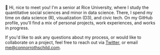 👋 Hi, nice to meet you! I'm a senior at Rice University, where I study the quantitative social sciences and minor in data science. There, I spend my time on data science (R), visualization (D3), and civic tech. On my GitHub profile, you'll find a mix of personal projects, work experiences, and works in progress.

If you'd like to ask any questions about my process, or would like to collaborate on a project, feel free to reach out via [Twitter](https://twitter.com/CL_Rothschild), or email [me@connorrothschild.com](mailto:me@connorrothschild.com).
